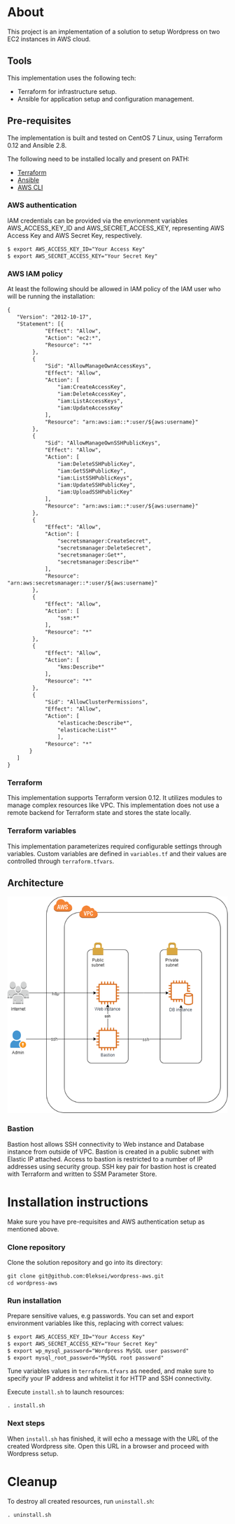 # About
This project is an implementation of a solution to setup Wordpress on two EC2 instances in AWS cloud.

## Tools

This implementation uses the following tech:

- Terraform for infrastructure setup.
- Ansible for application setup and configuration management. 

## Pre-requisites

The implementation is built and tested on CentOS 7 Linux, using Terraform 0.12 and Ansible 2.8.

The following need to be installed locally and present on PATH:

- [Terraform](https://www.terraform.io/downloads.html)
- [Ansible](https://docs.ansible.com/ansible/latest/installation_guide/intro_installation.html)
- [AWS CLI](https://docs.aws.amazon.com/cli/latest/userguide/cli-chap-install.html)

### AWS authentication

IAM credentials can be provided via the envrionment variables AWS_ACCESS_KEY_ID and AWS_SECRET_ACCESS_KEY, representing AWS Access Key and AWS Secret Key, respectively.

```
$ export AWS_ACCESS_KEY_ID="Your Access Key"
$ export AWS_SECRET_ACCESS_KEY="Your Secret Key"
```

### AWS IAM policy

At least the following should be allowed in IAM policy of the IAM user who will be running the installation:

```
{
   "Version": "2012-10-17",
   "Statement": [{    
            "Effect": "Allow",
            "Action": "ec2:*",
            "Resource": "*"
        },
        {
            "Sid": "AllowManageOwnAccessKeys",
            "Effect": "Allow",
            "Action": [
                "iam:CreateAccessKey",
                "iam:DeleteAccessKey",
                "iam:ListAccessKeys",
                "iam:UpdateAccessKey"
            ],
            "Resource": "arn:aws:iam::*:user/${aws:username}"
        },
        {
            "Sid": "AllowManageOwnSSHPublicKeys",
            "Effect": "Allow",
            "Action": [
                "iam:DeleteSSHPublicKey",
                "iam:GetSSHPublicKey",
                "iam:ListSSHPublicKeys",
                "iam:UpdateSSHPublicKey",
                "iam:UploadSSHPublicKey"
            ],
            "Resource": "arn:aws:iam::*:user/${aws:username}"
        },
        {
            "Effect": "Allow",
            "Action": [
                "secretsmanager:CreateSecret",
                "secretsmanager:DeleteSecret",
                "secretsmanager:Get*",
                "secretsmanager:Describe*" 
            ],
            "Resource": "arn:aws:secretsmanager::*:user/${aws:username}"
        },
        {
            "Effect": "Allow",
            "Action": [
                "ssm:*"
            ],
            "Resource": "*"
        },
        {
            "Effect": "Allow",
            "Action": [
                "kms:Describe*" 
            ],
            "Resource": "*"
        },
        {
            "Sid": "AllowClusterPermissions",
            "Effect": "Allow",
            "Action": [
                "elasticache:Describe*",
                "elasticache:List*"
                ],
            "Resource": "*"
       }
   ]
}
```

### Terraform

This implementation supports Terraform version 0.12. It utilizes modules to manage complex resources like VPC. This implementation does not use a remote backend for Terraform state and stores the state locally.

### Terraform variables

This implementation parameterizes required configurable settings through variables. Custom variables are defined in `variables.tf` and their values are controlled through `terraform.tfvars`.

## Architecture

![architecture](./files/architecture.png)

### Bastion

Bastion host allows SSH connectivity to Web instance and Database instance from outside of VPC. Bastion is created in a public subnet with Elastic IP attached. Access to bastion is restricted to a number of IP addresses using security group. SSH key pair for bastion host is created with Terraform and written to SSM Parameter Store.

# Installation instructions

Make sure you have pre-requisites and AWS authentication setup as mentioned above. 

### Clone repository

Clone the solution repository and go into its directory:

```
git clone git@github.com:0leksei/wordpress-aws.git
cd wordpress-aws
```

### Run installation

Prepare sensitive values, e.g passwords. You can set and export environment variables like this, replacing with correct values:

```
$ export AWS_ACCESS_KEY_ID="Your Access Key"
$ export AWS_SECRET_ACCESS_KEY="Your Secret Key"
$ export wp_mysql_password="Wordpress MySQL user password"
$ export mysql_root_password="MySQL root password"
```

Tune variables values in `terraform.tfvars` as needed, and make sure to specify your IP address and whitelist it for HTTP and SSH connectivity.

Execute `install.sh` to launch resources:

```
. install.sh
```

### Next steps

When `install.sh` has finished, it will echo a message with the URL of the created Wordpress site. Open this URL in a browser and proceed with Wordpress setup.

# Cleanup

To destroy all created resources, run `uninstall.sh`:

```
. uninstall.sh
```

